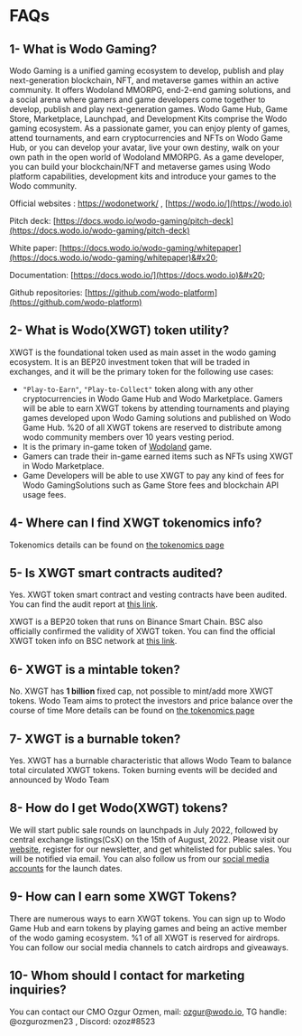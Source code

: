 # FAQs

## **1- What is Wodo Gaming?**

Wodo Gaming is a unified gaming ecosystem to develop, publish and play next-generation blockchain, NFT, and metaverse games within an active community. It offers Wodoland MMORPG, end-2-end gaming solutions, and a social arena where gamers and game developers come together to develop, publish and play next-generation games. Wodo Game Hub, Game Store, Marketplace, Launchpad, and Development Kits comprise the Wodo gaming ecosystem. As a passionate gamer, you can enjoy plenty of games, attend tournaments, and earn cryptocurrencies and NFTs on Wodo Game Hub, or you can develop your avatar, live your own destiny, walk on your own path in the open world of Wodoland MMORPG. As a game developer, you can build your blockchain/NFT and metaverse games using Wodo platform capabilities, development kits and introduce your games to the Wodo community.

Official websites :  [https://wodonetwork/](https://wodonetwork)  , [https://wodo.io/](https://wodo.io)

Pitch deck: [https://docs.wodo.io/wodo-gaming/pitch-deck](https://docs.wodo.io/wodo-gaming/pitch-deck)

White paper: [https://docs.wodo.io/wodo-gaming/whitepaper](https://docs.wodo.io/wodo-gaming/whitepaper)&#x20;

Documentation: [https://docs.wodo.io/](https://docs.wodo.io)&#x20;

Github repositories: [https://github.com/wodo-platform](https://github.com/wodo-platform)

## 2- What is **Wodo(XWGT) token utility?**

XWGT is the foundational token used as main asset in the wodo gaming ecosystem. It is an BEP20 investment token that will be traded in exchanges, and it will be the primary token for the following use cases:

* `"Play-to-Earn"`, `"Play-to-Collect"` token along with any other cryptocurrencies in Wodo Game Hub and Wodo Marketplace. Gamers will be able to earn XWGT tokens by attending tournaments and playing games developed upon Wodo Gaming solutions and published on Wodo Game Hub. %20 of all XWGT tokens are reserved to distribute among wodo community members over 10 years vesting period.
* It is the  primary in-game token of [Wodoland](https://www.youtube.com/watch?v=QpTORoBwLIs) game.
* Gamers can trade their in-game earned items such as NFTs using XWGT in Wodo Marketplace.
* Game Developers will be able to use XWGT to pay any kind of fees for Wodo GamingSolutions such as Game Store fees and blockchain API usage fees.

## 4- **Where can I find XWGT tokenomics info?**

Tokenomics details can be found on [the tokenomics page](https://docs.wodo.io/wodo-gaming/tokenomics/wodo-gaming-token)

## 5- Is XWGT smart contracts audited?

Yes. XWGT token smart contract and vesting contracts have been audited. You can find the audit report at [this link](https://docs.wodo.io/wodo-gaming/tokenomics/wodo-gaming-token/audit).&#x20;

XWGT is a BEP20 token that runs on Binance Smart Chain. BSC also officially confirmed the validity of XWGT token. You can find the official XWGT token info on BSC network at [this link](https://bscscan.com/token/0x62D7C4E3566f7f4033fc8e01b4d8e9BBc01c0760).

## 6- XWGT is a mintable token?

No. XWGT has **1 billion** fixed cap, not possible to mint/add more XWGT tokens. Wodo Team aims to protect the investors and price balance over the course of time More details can be found on [the tokenomics page](https://docs.wodo.io/wodo-gaming/tokenomics/wodo-gaming-token)

## 7- XWGT is a burnable token?

Yes. XWGT has a burnable characteristic that allows Wodo Team to balance total circulated XWGT tokens. Token burning events will be decided and announced by Wodo Team &#x20;

## 8- **How do I get Wodo(XWGT) tokens?**

We will start public sale rounds on launchpads in July 2022, followed by central exchange listings(CsX) on the 15th of August, 2022. Please visit our [website](https://wodo.network), register for our newsletter, and get whitelisted for public sales. You will be notified via email. You can also follow us from our [social media accounts](https://docs.wodo.io/wodo-gaming/social-media/all-social-media-links) for the launch dates.

## **9-** How can I earn some **XWGT** Tokens?&#x20;

There are numerous ways to earn XWGT tokens. You can sign up to Wodo Game Hub and earn tokens by playing games and being an active member of the wodo gaming ecosystem. %1 of all XWGT is reserved for airdrops. You can follow our social media channels to catch airdrops and giveaways.

## 10- Whom should I contact for marketing inquiries?&#x20;

You can contact our CMO Ozgur Ozmen, mail: ozgur@wodo.io, TG handle: @ozgurozmen23 , Discord: ozoz#8523
